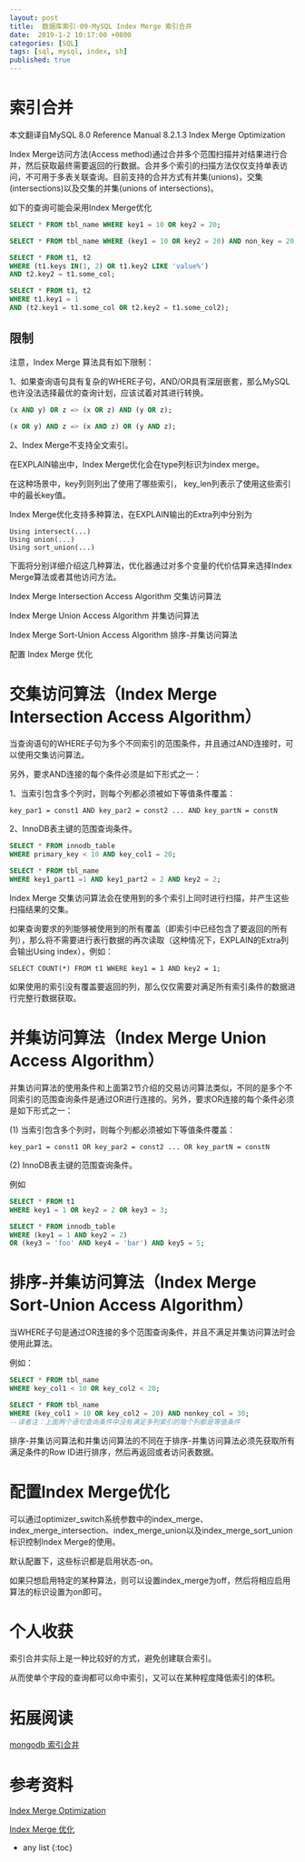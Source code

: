 ```yaml
---
layout: post
title:  数据库索引-09-MySQL Index Merge 索引合并
date:  2019-1-2 10:17:00 +0800
categories: [SQL]
tags: [sql, mysql, index, sh]
published: true
---
```


# 索引合并

本文翻译自MySQL 8.0 Reference Manual 8.2.1.3 Index Merge Optimization

Index Merge访问方法(Access method)通过合并多个范围扫描并对结果进行合并，然后获取最终需要返回的行数据。合并多个索引的扫描方法仅仅支持单表访问，不可用于多表关联查询。目前支持的合并方式有并集(unions)，交集(intersections)以及交集的并集(unions of intersections)。

如下的查询可能会采用Index Merge优化

```sql
SELECT * FROM tbl_name WHERE key1 = 10 OR key2 = 20;

SELECT * FROM tbl_name WHERE (key1 = 10 OR key2 = 20) AND non_key = 20;

SELECT * FROM t1, t2
WHERE (t1.keys IN(1, 2) OR t1.key2 LIKE 'value%')
AND t2.key2 = t1.some_col;

SELECT * FROM t1, t2
WHERE t1.key1 = 1
AND (t2.key1 = t1.some_col OR t2.key2 = t1.some_col2);
```

## 限制

注意，Index Merge 算法具有如下限制：

1、如果查询语句具有复杂的WHERE子句，AND/OR具有深层嵌套，那么MySQL也许没法选择最优的查询计划，应该试着对其进行转换。

```sql
(x AND y) OR z => (x OR z) AND (y OR z);

(x OR y) AND z => (x AND z) OR (y AND z);
```


2、Index Merge不支持全文索引。

在EXPLAIN输出中，Index Merge优化会在type列标识为index merge。

在这种场景中，key列则列出了使用了哪些索引， key_len列表示了使用这些索引中的最长key值。

Index Merge优化支持多种算法，在EXPLAIN输出的Extra列中分别为

```
Using intersect(...)
Using union(...)
Using sort_union(...)
```

下面将分别详细介绍这几种算法，优化器通过对多个变量的代价估算来选择Index Merge算法或者其他访问方法。

Index Merge Intersection Access Algorithm 交集访问算法

Index Merge Union Access Algorithm 并集访问算法

Index Merge Sort-Union Access Algorithm 排序-并集访问算法

配置 Index Merge 优化

# 交集访问算法（Index Merge Intersection Access Algorithm）

当查询语句的WHERE子句为多个不同索引的范围条件，并且通过AND连接时，可以使用交集访问算法。

另外，要求AND连接的每个条件必须是如下形式之一：

1、当索引包含多个列时，则每个列都必须被如下等值条件覆盖：

```
key_par1 = const1 AND key_par2 = const2 ... AND key_partN = constN
```

2、InnoDB表主键的范围查询条件。

```sql
SELECT * FROM innodb_table
WHERE primary_key < 10 AND key_col1 = 20;

SELECT * FROM tbl_name
WHERE key1_part1 =1 AND key1_part2 = 2 AND key2 = 2;
```

Index Merge 交集访问算法会在使用到的多个索引上同时进行扫描，并产生这些扫描结果的交集。

如果查询要求的列能够被使用到的所有覆盖（即索引中已经包含了要返回的所有列），那么将不需要进行表行数据的再次读取（这种情况下，EXPLAIN的Extra列会输出Using index），例如：

```
SELECT COUNT(*) FROM t1 WHERE key1 = 1 AND key2 = 1;
```

如果使用的索引没有覆盖要返回的列，那么仅仅需要对满足所有索引条件的数据进行完整行数据获取。

# 并集访问算法（Index Merge Union Access Algorithm）

并集访问算法的使用条件和上面第2节介绍的交易访问算法类似，不同的是多个不同索引的范围查询条件是通过OR进行连接的。另外，要求OR连接的每个条件必须是如下形式之一：

(1) 当索引包含多个列时，则每个列都必须被如下等值条件覆盖：

```
key_par1 = const1 OR key_par2 = const2 ... OR key_partN = constN
```

(2) InnoDB表主键的范围查询条件。

例如

```sql
SELECT * FROM t1
WHERE key1 = 1 OR key2 = 2 OR key3 = 3;

SELECT * FROM innodb_table
WHERE (key1 = 1 AND key2 = 2)
OR (key3 = 'foo' AND key4 = 'bar') AND key5 = 5;
```

# 排序-并集访问算法（Index Merge Sort-Union Access Algorithm）

当WHERE子句是通过OR连接的多个范围查询条件，并且不满足并集访问算法时会使用此算法。

例如：

```sql
SELECT * FROM tbl_name
WHERE key_col1 < 10 OR key_col2 < 20;

SELECT * FROM tbl_name
WHERE (key_col1 > 10 OR key_col2 = 20) AND nonkey_col = 30;
--译者注：上面两个语句查询条件中没有满足多列索引的每个列都是等值条件
```

排序-并集访问算法和并集访问算法的不同在于排序-并集访问算法必须先获取所有满足条件的Row ID进行排序，然后再返回或者访问表数据。

# 配置Index Merge优化

可以通过optimizer_switch系统参数中的index_merge、index_merge_intersection、index_merge_union以及index_merge_sort_union标识控制Index Merge的使用。

默认配置下，这些标识都是启用状态-on。

如果只想启用特定的某种算法，则可以设置index_merge为off，然后将相应启用算法的标识设置为on即可。

# 个人收获

索引合并实际上是一种比较好的方式，避免创建联合索引。

从而使单个字段的查询都可以命中索引，又可以在某种程度降低索引的体积。

# 拓展阅读

[mongodb 索引合并](https://docs.mongodb.com/v4.0/core/index-intersection/)

# 参考资料

[Index Merge Optimization](https://dev.mysql.com/doc/refman/5.6/en/index-merge-optimization.html)

[Index Merge 优化](https://www.jianshu.com/p/1c00dc8be14a)

* any list
{:toc}